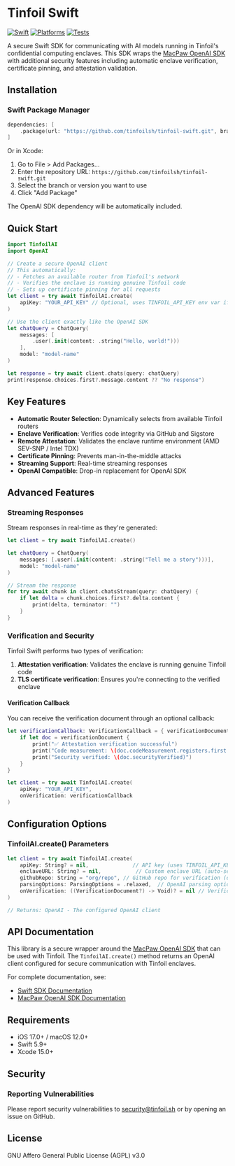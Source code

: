 # Tinfoil Swift

[![Swift](https://img.shields.io/badge/Swift-5.9-orange.svg)](https://swift.org)
[![Platforms](https://img.shields.io/badge/Platforms-iOS%20|%20macOS-blue.svg)](https://developer.apple.com)
[![Tests](https://github.com/tinfoilsh/tinfoil-swift/actions/workflows/test.yml/badge.svg)](https://github.com/tinfoilsh/tinfoil-swift/actions/workflows/test.yml)

A secure Swift SDK for communicating with AI models running in Tinfoil's confidential computing enclaves. This SDK wraps the [MacPaw OpenAI SDK](https://github.com/MacPaw/OpenAI) with additional security features including automatic enclave verification, certificate pinning, and attestation validation.

## Installation

### Swift Package Manager

```swift
dependencies: [
    .package(url: "https://github.com/tinfoilsh/tinfoil-swift.git", branch: "main")
]
```

Or in Xcode:

1. Go to File > Add Packages...
2. Enter the repository URL: `https://github.com/tinfoilsh/tinfoil-swift.git`
3. Select the branch or version you want to use
4. Click "Add Package"

The OpenAI SDK dependency will be automatically included.

## Quick Start

```swift
import TinfoilAI
import OpenAI

// Create a secure OpenAI client
// This automatically:
// - Fetches an available router from Tinfoil's network
// - Verifies the enclave is running genuine Tinfoil code
// - Sets up certificate pinning for all requests
let client = try await TinfoilAI.create(
    apiKey: "YOUR_API_KEY" // Optional, uses TINFOIL_API_KEY env var if not provided
)

// Use the client exactly like the OpenAI SDK
let chatQuery = ChatQuery(
    messages: [
        .user(.init(content: .string("Hello, world!")))
    ],
    model: "model-name"
)

let response = try await client.chats(query: chatQuery)
print(response.choices.first?.message.content ?? "No response")
```


## Key Features

- **Automatic Router Selection**: Dynamically selects from available Tinfoil routers
- **Enclave Verification**: Verifies code integrity via GitHub and Sigstore
- **Remote Attestation**: Validates the enclave runtime environment (AMD SEV-SNP / Intel TDX)
- **Certificate Pinning**: Prevents man-in-the-middle attacks
- **Streaming Support**: Real-time streaming responses
- **OpenAI Compatible**: Drop-in replacement for OpenAI SDK

## Advanced Features

### Streaming Responses

Stream responses in real-time as they're generated:

```swift
let client = try await TinfoilAI.create()

let chatQuery = ChatQuery(
    messages: [.user(.init(content: .string("Tell me a story")))],
    model: "model-name"
)

// Stream the response
for try await chunk in client.chatsStream(query: chatQuery) {
    if let delta = chunk.choices.first?.delta.content {
        print(delta, terminator: "")
    }
}
```

### Verification and Security

Tinfoil Swift performs two types of verification:
1. **Attestation verification**: Validates the enclave is running genuine Tinfoil code
2. **TLS certificate verification**: Ensures you're connecting to the verified enclave

#### Verification Callback

You can receive the verification document through an optional callback:

```swift
let verificationCallback: VerificationCallback = { verificationDocument in
    if let doc = verificationDocument {
        print("✅ Attestation verification successful")
        print("Code measurement: \(doc.codeMeasurement.registers.first ?? "")")
        print("Security verified: \(doc.securityVerified)")
    }
}

let client = try await TinfoilAI.create(
    apiKey: "YOUR_API_KEY",
    onVerification: verificationCallback
)
```


## Configuration Options

### TinfoilAI.create() Parameters

```swift
let client = try await TinfoilAI.create(
    apiKey: String? = nil,              // API key (uses TINFOIL_API_KEY env var if nil)
    enclaveURL: String? = nil,           // Custom enclave URL (auto-selects router if nil)
    githubRepo: String = "org/repo", // GitHub repo for verification (default: "tinfoilsh/confidential-model-router")
    parsingOptions: ParsingOptions = .relaxed,  // OpenAI parsing options
    onVerification: ((VerificationDocument?) -> Void)? = nil // Verification callback
)

// Returns: OpenAI - The configured OpenAI client
```

## API Documentation

This library is a secure wrapper around the [MacPaw OpenAI SDK](https://github.com/MacPaw/OpenAI) that can be used with Tinfoil. The `TinfoilAI.create()` method returns an OpenAI client configured for secure communication with Tinfoil enclaves.

For complete documentation, see:
- [Swift SDK Documentation](https://docs.tinfoil.sh/sdk/swift-sdk)
- [MacPaw OpenAI SDK Documentation](https://github.com/MacPaw/OpenAI)

## Requirements

- iOS 17.0+ / macOS 12.0+
- Swift 5.9+
- Xcode 15.0+

## Security

### Reporting Vulnerabilities

Please report security vulnerabilities to [security@tinfoil.sh](mailto:security@tinfoil.sh) or by opening an issue on GitHub.

## License

GNU Affero General Public License (AGPL) v3.0
